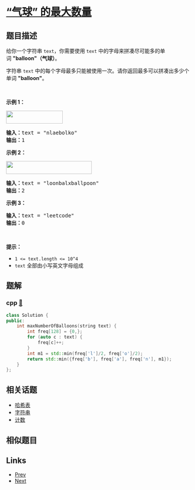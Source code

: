 
# [“气球” 的最大数量](https://leetcode-cn.com/problems/maximum-number-of-balloons)

## 题目描述

<p>给你一个字符串&nbsp;<code>text</code>，你需要使用 <code>text</code> 中的字母来拼凑尽可能多的单词&nbsp;<strong>&quot;balloon&quot;（气球）</strong>。</p>

<p>字符串&nbsp;<code>text</code> 中的每个字母最多只能被使用一次。请你返回最多可以拼凑出多少个单词&nbsp;<strong>&quot;balloon&quot;</strong>。</p>

<p>&nbsp;</p>

<p><strong>示例 1：</strong></p>

<p><strong><img alt="" src="https://assets.leetcode-cn.com/aliyun-lc-upload/uploads/2019/09/14/1536_ex1_upd.jpeg" style="height: 35px; width: 154px;"></strong></p>

<pre><strong>输入：</strong>text = &quot;nlaebolko&quot;
<strong>输出：</strong>1
</pre>

<p><strong>示例 2：</strong></p>

<p><strong><img alt="" src="https://assets.leetcode-cn.com/aliyun-lc-upload/uploads/2019/09/14/1536_ex2_upd.jpeg" style="height: 35px; width: 233px;"></strong></p>

<pre><strong>输入：</strong>text = &quot;loonbalxballpoon&quot;
<strong>输出：</strong>2
</pre>

<p><strong>示例 3：</strong></p>

<pre><strong>输入：</strong>text = &quot;leetcode&quot;
<strong>输出：</strong>0
</pre>

<p>&nbsp;</p>

<p><strong>提示：</strong></p>

<ul>
	<li><code>1 &lt;= text.length &lt;= 10^4</code></li>
	<li><code>text</code>&nbsp;全部由小写英文字母组成</li>
</ul>


## 题解

### cpp [🔗](maximum-number-of-balloons.cpp) 
```cpp
class Solution {
public:
    int maxNumberOfBalloons(string text) {
        int freq[128] = {0,};
        for (auto c : text) {
            freq[c]++;
        }
        int m1 = std::min(freq['l']/2, freq['o']/2);
        return std::min({freq['b'], freq['a'], freq['n'], m1});
    }
};
```


## 相关话题

- [哈希表](https://leetcode-cn.com/tag/hash-table) 
- [字符串](https://leetcode-cn.com/tag/string) 
- [计数](https://leetcode-cn.com/tag/counting) 


## 相似题目



## Links

- [Prev](../longest-common-subsequence/README.md) 
- [Next](../fizz-buzz-multithreaded/README.md) 

